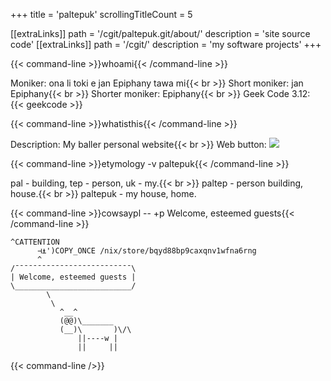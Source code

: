 +++
title               = 'paltepuk'
scrollingTitleCount = 5

[[extraLinks]]
path        = '/cgit/paltepuk.git/about/'
description = 'site source code'
[[extraLinks]]
path        = '/cgit/'
description = 'my software projects'
+++

{{< command-line  >}}whoami{{< /command-line >}}

Moniker: ona li toki e jan Epiphany tawa mi{{< br >}}
Short moniker: jan Epiphany{{< br >}}
Shorter moniker: Epiphany{{< br >}}
Geek Code 3.12: {{< geekcode >}}

{{< command-line  >}}whatisthis{{< /command-line >}}

Description: My baller personal website{{< br >}}
Web button: ![](/web-buttons/paltepuk.gif)

{{< command-line  >}}etymology -v paltepuk{{< /command-line >}}

pal - building, tep - person, uk - my.{{< br >}}
paltep - person building, house.{{< br >}}
paltepuk - my house, home.

{{< command-line  >}}cowsaypl -- +p Welcome, esteemed guests{{< /command-line >}}

```
^CATTENTION
      ⊣⍎')COPY_ONCE /nix/store/bqyd88bp9caxqnv1wfna6rng
      ^
/¯¯¯¯¯¯¯¯¯¯¯¯¯¯¯¯¯¯¯¯¯¯¯¯¯¯\
| Welcome, esteemed guests |
\__________________________/
        \
         \
           ^__^
           (@@)\_______
           (__)\       )\/\
               ||----w |
               ||     ||
```

{{< command-line />}}
